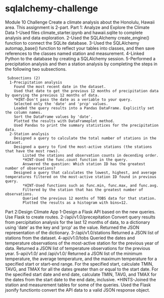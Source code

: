 # sqlalchemy-challenge
Module 10 Challenge
Create a climate analysis about the Honolulu, Hawaii area.
This assignment is 2-part.
Part 1: Analyze and Explore the Climate Data
     1-Used files climate_starter.ipynb and hawaii.sqlite to complete analysis and data exploration.
     2-Used the SQLAlchemy create_engine() function to connect the SQLite database.
     3-Used the SQLAlchemy automap_base() function to reflect your tables into classes, and then save references to the classes named station and measurement.
     4-Linked Python to the database by creating a SQLAlchemy session.
     5-Performed a precipitation analysis and then a station analysis by completing the steps in the following two subsections.

     Subsections (2)
      1-Precipitation analysis
        Found the most recent date in the dataset.
        Used that date to get the previous 12 months of precipitation data by querying the previous 12 months of data.
        *HINT-Don't pass the date as a veriable to your query.
        Selected only the 'date' and 'prcp' values.
        Loaded the query results into a Pandas DataFrame. Explicitly set the column names.
        Sort the DataFrame values by 'date'.
        Plotted the results with DataFrameplot method.
        Used Pandas to print the summary statistices for the precipitation data.
      2-Station analysis
        Designed a query to calculate the total number of stations in the dataset.
        Designed a query to find the most-active stations (the stations that have the most rows).
            Listed the stations and observation counts in decending order.
            *HINT-Used the func.count function in the query.
            Answered the question: Which station ID has the greatest number of observations?
        Designed a query that calculates the lowest, highest, and average temperatures filtered on the most-active station ID found in previous query.
            *HINT-Used functions such as func.min, func.max, and func.avg.
            Filtered by the station that has the greatest number of observations.
            Queried the previous 12 months of TOBS data for that station.
            Plotted the results as a histogram with bins=12.

Part 2:Design Climate App
    1-Design a Flask API based on the new queries. Use Flask to create routes.
    2-/api/v1.0/precepitation 
        Convert query results from percipitation analysis for the last 12 months of data, to a dictionary using 'date' as the key and 'prcp' as the value.
        Returned the JSON representation of the dictionary.
    3-/api/v1.0/stations
        Returned a JSON list of stations from the dataset.
    4-api/v1.0/tobs
        Queried the dates and temperature observations of the most-active station for the previous year of data.
        Returned a JSON list of temperature observations for the previous year.
    5-api/v1.0/<start> and /api/v1.0/<end>
        Returned a JSON list of the minimum temperature, the average temperature, and the maximum temperature for a specified start or start-end range.
        For the specified start, calculate TMIN, TAVG, and TMAX for all the dates greater than or equal to the start date.
        For the specified start date and end date, calculate TMIN, TAVG, and TMAX for the dates from the start date to the end date, inclusive.
    *HINTS-Joined the station and measurement tables for some of the queries.
        Used the Flask jsonify functionto convert the API data to a valid JSON response object.
